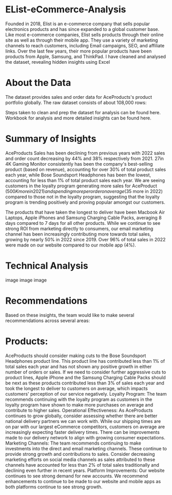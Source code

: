 # EList-eCommerce-Analysis
Founded in 2018, Elist is an e-commerce company that sells popular electronics products and has since expanded to a global customer base. Like most e-commerce companies, Elist sells products through their online site as well as through their mobile app. They use a variety of marketing channels to reach customers, including Email campaigns, SEO, and affiliate links. Over the last few years, their more popular products have been products from Apple, Samsung, and ThinkPad.
I have cleaned and analysed the dataset, revealing hidden insights using Excel

# About the Data
The dataset provides sales and order data for AceProducts's product portfolio globally. The raw dataset consists of about 108,000 rows:

Steps taken to clean and prep the dataset for analysis can be found here.
Workbook for analysis and more detailed insights can be found here.

# Summary of Insights
AceProducts Sales has been declining from previous years with 2022 sales and order count decreasing by 44% and 38% respectively from 2021. 27in 4K Gaming Monitor consistently has been the company's best-selling product (based on revenue), accounting for over 30% of total product sales each year, while Bose Soundsport Headphones has been the lowest, accounting for less than 1% of total product sales each year. We are seeing customers in the loyalty program generating more sales for AceProduct ($500K more in 2021) and spending more per order on average ($35 more in 2022) compared to those not in the loyalty program, suggesting that the loyalty program is trending positively and proving popular amongst our customers.

The products that have taken the longest to deliver have been Macbook Air Laptops, Apple iPhones and Samsung Charging Cable Packs, averaging 8 days compared to 7 days for all other products. While we continue to see strong ROI from marketing directly to consumers, our email marketing channel has been increasingly contributing more towards total sales, growing by nearly 50% in 2022 since 2019. Over 96% of total sales in 2022 were made on our website compared to our mobile app (4%).

# Technical Analysis
image image image

# Recommendations
Based on these insights, the team would like to make several recommendations across several areas:

# Products:
AceProducts should consider making cuts to the Bose Soundsport Headphones product line. This product line has contributed less than 1% of total sales each year and has not shown any positive growth in either number of orders or sales. If we need to consider further aggressive cuts to product lines, Apple iPhone and the Samsung Charging Cable Packs should be next as these products contributed less than 3% of sales each year and took the longest to deliver to customers on average, which impacts customers' perception of our service negatively.
Loyalty Program:
The team recommends continuing with the loyalty program as customers in the loyalty program have shown to make more purchases on average and contribute to higher sales.
Operational Effectiveness:
As AceProducts continues to grow globally, consider assessing whether there are better national delivery partners we can work with. While our shipping times are on par with our largest eCommerce competitors, customers on average are increasingly expecting faster delivery times. There can be improvements made to our delivery network to align with growing consumer expectations.
Marketing Channels:
The team recommends continuing to make investments into the direct and email marketing channels. These continue to provide strong growth and contributions to sales. Consider decreasing marketing efforts on social media channels as sales attributed to these channels have accounted for less than 2% of total sales traditionally and declining even further in recent years.
Platform Improvements:
Our website continues to see strong demand for new accounts. We recommend enhancements to continue to be made to our website and mobile apps as both platforms continue to see strong growth.
